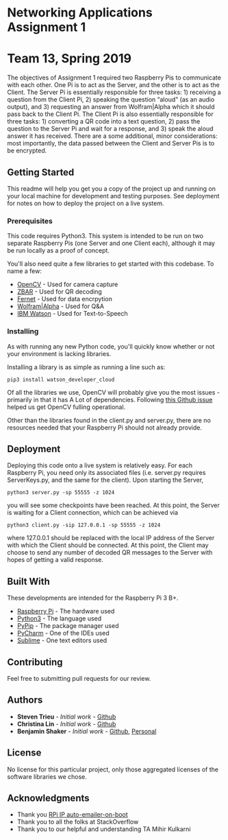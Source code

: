# Networking Applications Assignment 1
# Team 13, Spring 2019

The objectives of Assignment 1 required two Raspberry Pis to communicate with each other. One Pi is to act as the Server, and the other is to act as the Client. The Server Pi is essentially responsible for three tasks: 1) receiving a question from the Client Pi, 2) speaking the question “aloud” (as an audio output), and 3) requesting an answer from Wolfram|Alpha which it should pass back to the Client Pi. The Client Pi is also essentially responsible for three tasks: 1) converting a QR code into a text question, 2) pass the question to the Server Pi and wait for a response, and 3) speak the aloud answer it has received. There are a some additional, minor considerations: most importantly, the data passed between the Client and Server Pis is to be encrypted.

## Getting Started

This readme will help you get you a copy of the project up and running on your local machine for development and testing purposes. See deployment for notes on how to deploy the project on a live system.

### Prerequisites

This code requires Python3. This system is intended to be run on two separate Raspberry Pis (one Server and one Client each), although it may be run locally as a proof of concept.

You'll also need quite a few libraries to get started with this codebase. To name a few:

* [OpenCV](https://maven.apache.org/) - Used for camera capture
* [ZBAR](https://rometools.github.io/rome/) - Used for QR decoding
* [Fernet](https://cryptography.io/en/latest/fernet/) - Used for data encrpytion
* [Wolfram|Alpha](https://pypi.org/project/wolframalpha/) - Used for Q&A
* [IBM Watson](https://cloud.ibm.com/apidocs/text-to-speech?code=python) - Used for Text-to-Speech

### Installing

As with running any new Python code, you'll quickly know whether or not your environment is lacking libraries.

Installing a library is as simple as running a line such as:

```
pip3 install watson_developer_cloud
```

Of all the libraries we use, OpenCV will probably give you the most issues - primarily in that it has A Lot of dependencies. Following [this Github issue](https://github.com/bennuttall/piwheels/issues/94) helped us get OpenCV fulling operational.

Other than the libraries found in the client.py and server.py, there are no resources needed that your Raspberry Pi should not already provide.

## Deployment

Deploying this code onto a live system is relatively easy. For each Raspberry Pi, you need only its associated files (i.e. server.py requires ServerKeys.py, and the same for the client). Upon starting the Server,

```
python3 server.py -sp 55555 -z 1024
```

you will see some checkpoints have been reached. At this point, the Server is waiting for a Client connection, which can be achieved via

```
python3 client.py -sip 127.0.0.1 -sp 55555 -z 1024
```

where 127.0.0.1 should be replaced with the local IP address of the Server with which the Client should be connected. At this point, the Client may choose to send any number of decoded QR messages to the Server with hopes of getting a valid response.

## Built With

These developments are intended for the Raspberry Pi 3 B+.

* [Raspberry Pi](https://www.raspberrypi.org/) - The hardware used
* [Python3](http://www.dropwizard.io/1.0.2/docs/) - The language used
* [PyPip](https://pypi.org/project/pip/) - The package manager used
* [PyCharm](https://www.jetbrains.com/pycharm/) - One of the IDEs used
* [Sublime](https://www.sublimetext.com/) - One text editors used

## Contributing

Feel free to submitting pull requests for our review.

## Authors

* **Steven Trieu** - *Initial work* - [Github](https://github.com/stevent7)
* **Christina Lin** - *Initial work* - [Github](https://github.com/intuitionally)
* **Benjamin Shaker** - *Initial work* - [Github](https://github.com/benshaker), [Personal](http://www.benshaker.com/)

## License

No license for this particular project, only those aggregated licenses of the software libraries we chose.

## Acknowledgments

* Thank you [RPi IP auto-emailer-on-boot](https://elinux.org/RPi_Email_IP_On_Boot_Debian)
* Thank you to all the folks at StackOverflow
* Thank you to our helpful and understanding TA Mihir Kulkarni
